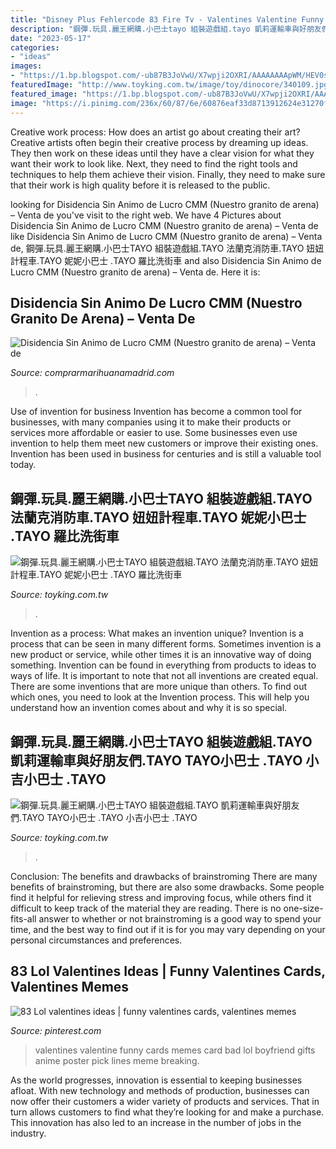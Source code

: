 ```yaml
---
title: "Disney Plus Fehlercode 83 Fire Tv - Valentines Valentine Funny Cards Memes Card Bad Lol Boyfriend Gifts Anime Poster Pick Lines Meme Breaking"
description: "鋼彈.玩具.麗王網購.小巴士tayo 組裝遊戲組.tayo 凱莉運輸車與好朋友們.tayo tayo小巴士 .tayo 小吉小巴士 .tayo"
date: "2023-05-17"
categories:
- "ideas"
images:
- "https://1.bp.blogspot.com/-ub87B3JoVwU/X7wpji2OXRI/AAAAAAAApWM/HEV0swhg1Egle-VhFHi25COGVOdNhRtlQCLcBGAsYHQ/s16000/Coat_of_arms_of_the_Sahrawi_Arab_Democratic_Republic.svg.png"
featuredImage: "http://www.toyking.com.tw/image/toy/dinocore/340109.jpg"
featured_image: "https://1.bp.blogspot.com/-ub87B3JoVwU/X7wpji2OXRI/AAAAAAAApWM/HEV0swhg1Egle-VhFHi25COGVOdNhRtlQCLcBGAsYHQ/s16000/Coat_of_arms_of_the_Sahrawi_Arab_Democratic_Republic.svg.png"
image: "https://i.pinimg.com/236x/60/87/6e/60876eaf33d8713912624e31270f6650--funny-valentine-valentine-day-cards.jpg"
---
```



Creative work process: How does an artist go about creating their art?
Creative artists often begin their creative process by dreaming up ideas. They then work on these ideas until they have a clear vision for what they want their work to look like. Next, they need to find the right tools and techniques to help them achieve their vision. Finally, they need to make sure that their work is high quality before it is released to the public.

	

		
looking for Disidencia Sin Animo de Lucro CMM (Nuestro granito de arena) – Venta de you've visit to the right web. We have 4 Pictures about Disidencia Sin Animo de Lucro CMM (Nuestro granito de arena) – Venta de like Disidencia Sin Animo de Lucro CMM (Nuestro granito de arena) – Venta de, 鋼彈.玩具.麗王網購.小巴士TAYO 組裝遊戲組.TAYO 法蘭克消防車.TAYO 妞妞計程車.TAYO 妮妮小巴士 .TAYO 羅比洗街車 and also Disidencia Sin Animo de Lucro CMM (Nuestro granito de arena) – Venta de. Here it is:
		
    
## Disidencia Sin Animo De Lucro CMM (Nuestro Granito De Arena) – Venta De

<img loading=lazy src="https://1.bp.blogspot.com/-ub87B3JoVwU/X7wpji2OXRI/AAAAAAAApWM/HEV0swhg1Egle-VhFHi25COGVOdNhRtlQCLcBGAsYHQ/s16000/Coat_of_arms_of_the_Sahrawi_Arab_Democratic_Republic.svg.png" onerror="this.onerror=null;this.src='https://tse3.mm.bing.net/th?id=OIP.3uaAIx1ncFoIQnJOCjiGxAHaIF&amp;pid=15.1';" alt="Disidencia Sin Animo de Lucro CMM (Nuestro granito de arena) – Venta de">

_Source: comprarmarihuanamadrid.com_

>. 

	

Use of invention for business
Invention has become a common tool for businesses, with many companies using it to make their products or services more affordable or easier to use. Some businesses even use invention to help them meet new customers or improve their existing ones. Invention has been used in business for centuries and is still a valuable tool today.

    
## 鋼彈.玩具.麗王網購.小巴士TAYO 組裝遊戲組.TAYO 法蘭克消防車.TAYO 妞妞計程車.TAYO 妮妮小巴士 .TAYO 羅比洗街車

<img loading=lazy src="http://www.toyking.com.tw/image/toy/dinocore/340109.jpg" onerror="this.onerror=null;this.src='https://tse1.mm.bing.net/th?id=OIP.WVDXm3lOsdSi6NLtyOBgCwAAAA&amp;pid=15.1';" alt="鋼彈.玩具.麗王網購.小巴士TAYO 組裝遊戲組.TAYO 法蘭克消防車.TAYO 妞妞計程車.TAYO 妮妮小巴士 .TAYO 羅比洗街車">

_Source: toyking.com.tw_

>. 

	

Invention as a process: What makes an invention unique?
Invention is a process that can be seen in many different forms. Sometimes invention is a new product or service, while other times it is an innovative way of doing something. Invention can be found in everything from products to ideas to ways of life.
It is important to note that not all inventions are created equal. There are some inventions that are more unique than others. To find out which ones, you need to look at the Invention process. This will help you understand how an invention comes about and why it is so special.

    
## 鋼彈.玩具.麗王網購.小巴士TAYO 組裝遊戲組.TAYO 凱莉運輸車與好朋友們.TAYO TAYO小巴士 .TAYO 小吉小巴士 .TAYO

<img loading=lazy src="http://www.toyking.com.tw/image/toy/bandai/bf/200584.jpg" onerror="this.onerror=null;this.src='https://tse2.mm.bing.net/th?id=OIP.ppv-K5wEyl6RRCjMbyXL-wAAAA&amp;pid=15.1';" alt="鋼彈.玩具.麗王網購.小巴士TAYO 組裝遊戲組.TAYO 凱莉運輸車與好朋友們.TAYO TAYO小巴士 .TAYO 小吉小巴士 .TAYO">

_Source: toyking.com.tw_

>. 

	

Conclusion: The benefits and drawbacks of brainstroming
There are many benefits of brainstroming, but there are also some drawbacks. Some people find it helpful for relieving stress and improving focus, while others find it difficult to keep track of the material they are reading. There is no one-size-fits-all answer to whether or not brainstroming is a good way to spend your time, and the best way to find out if it is for you may vary depending on your personal circumstances and preferences.

    
## 83 Lol Valentines Ideas | Funny Valentines Cards, Valentines Memes

<img loading=lazy src="https://i.pinimg.com/236x/60/87/6e/60876eaf33d8713912624e31270f6650--funny-valentine-valentine-day-cards.jpg" onerror="this.onerror=null;this.src='https://tse3.mm.bing.net/th?id=OIP.C2PQFrI-JZiLloKsVM2H_gAAAA&amp;pid=15.1';" alt="83 Lol valentines ideas | funny valentines cards, valentines memes">

_Source: pinterest.com_

>valentines valentine funny cards memes card bad lol boyfriend gifts anime poster pick lines meme breaking. 

	

As the world progresses, innovation is essential to keeping businesses afloat. With new technology and methods of production, businesses can now offer their customers a wider variety of products and services. That in turn allows customers to find what they’re looking for and make a purchase. This innovation has also led to an increase in the number of jobs in the industry.

